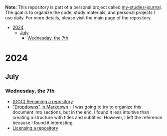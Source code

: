 **Note:** This repository is part of a personal project called [my-studies-journal](https://github.com/carloscsc/my-studies-journal). The goal is to organize the code, study materials, and personal projects I use daily. For more details, please visit the main page of the repository.

- [2024](#2024)
  - [July](#july)
    - [Wednesday, the 7th](#wednesday-the-7th)

# 2024

## July

### Wednesday, the 7th

- [(DOC) Renaming a repository](https://docs.github.com/en/repositories/creating-and-managing-repositories/renaming-a-repository)
- ["Dropdowns" in Markdown](https://gist.github.com/citrusui/07978f14b11adada364ff901e27c7f61) - I was going to try to organize this document into sections, but in the end, I found it less intuitive than creating a structure with titles and subtitles. However, I left the reference because I found it interesting.
- [Licensing a repository](https://docs.github.com/en/repositories/managing-your-repositorys-settings-and-features/customizing-your-repository/licensing-a-repository)
